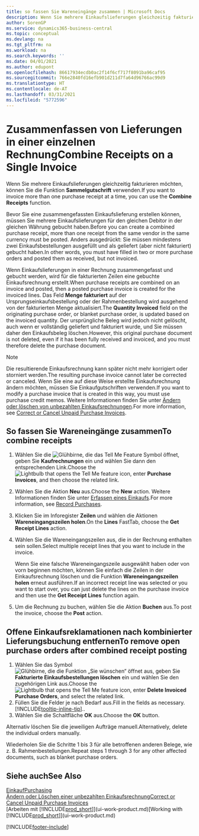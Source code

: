 ```yaml
---
title: so fassen Sie Wareneingänge zusammen | Microsoft Docs
description: Wenn Sie mehrere Einkaufslieferungen gleichzeitig fakturieren möchten, können Sie die Funktion Sammelgutschrift verwenden.
author: SorenGP
ms.service: dynamics365-business-central
ms.topic: conceptual
ms.devlang: na
ms.tgt_pltfrm: na
ms.workload: na
ms.search.keywords: ''
ms.date: 04/01/2021
ms.author: edupont
ms.openlocfilehash: 86617934ecdb0ac2f14f6cf717f8091ba96caf95
ms.sourcegitcommit: 766e2840fd16efb901d211d7fa64d96766ac99d9
ms.translationtype: HT
ms.contentlocale: de-AT
ms.lasthandoff: 03/31/2021
ms.locfileid: "5772596"
---
```

# <a name="combine-receipts-on-a-single-invoice"></a><span data-ttu-id="149e7-103">Zusammenfassen von Lieferungen in einer einzelnen Rechnung</span><span class="sxs-lookup"><span data-stu-id="149e7-103">Combine Receipts on a Single Invoice</span></span>

<span data-ttu-id="149e7-104">Wenn Sie mehrere Einkaufslieferungen gleichzeitig fakturieren möchten, können Sie die Funktion **Sammelgutschrift** verwenden.</span><span class="sxs-lookup"><span data-stu-id="149e7-104">If you want to invoice more than one purchase receipt at a time, you can use the **Combine Receipts** function.</span></span>  

<span data-ttu-id="149e7-105">Bevor Sie eine zusammengefassten Einkaufslieferung erstellen können, müssen Sie mehrere Einkaufslieferungen für den gleichen Debitor in der gleichen Währung gebucht haben.</span><span class="sxs-lookup"><span data-stu-id="149e7-105">Before you can create a combined purchase receipt, more than one receipt from the same vendor in the same currency must be posted.</span></span> <span data-ttu-id="149e7-106">Anders ausgedrückt: Sie müssen mindestens zwei Einkaufsbestellungen ausgefüllt und als geliefert (aber nicht fakturiert) gebucht haben.</span><span class="sxs-lookup"><span data-stu-id="149e7-106">In other words, you must have filled in two or more purchase orders and posted them as received, but not invoiced.</span></span>  

<span data-ttu-id="149e7-107">Wenn Einkaufslieferungen in einer Rechnung zusammengefasst und gebucht werden, wird für die fakturierten Zeilen eine gebuchte Einkaufsrechnung erstellt.</span><span class="sxs-lookup"><span data-stu-id="149e7-107">When purchase receipts are combined on an invoice and posted, then a posted purchase invoice is created for the invoiced lines.</span></span> <span data-ttu-id="149e7-108">Das Feld **Menge fakturiert** auf der Ursprungseinkaufsbestellung oder der Rahmenbestellung wird ausgehend von der fakturierten Menge aktualisiert.</span><span class="sxs-lookup"><span data-stu-id="149e7-108">The **Quantity Invoiced** field on the originating purchase order, or blanket purchase order, is updated based on the invoiced quantity.</span></span> <span data-ttu-id="149e7-109">Der ursprüngliche Beleg wird jedoch nicht gelöscht, auch wenn er vollständig geliefert und fakturiert wurde, und Sie müssen daher den Einkaufsbeleg löschen.</span><span class="sxs-lookup"><span data-stu-id="149e7-109">However, this original purchase document is not deleted, even if it has been fully received and invoiced, and you must therefore delete the purchase document.</span></span>  

> [!NOTE]
> <span data-ttu-id="149e7-110">Die resultierende Einkaufsrechnung kann später nicht mehr korrigiert oder storniert werden.</span><span class="sxs-lookup"><span data-stu-id="149e7-110">The resulting purchase invoice cannot later be corrected or canceled.</span></span> <span data-ttu-id="149e7-111">Wenn Sie eine auf diese Weise erstellte Einkaufsrechnung ändern möchten, müssen Sie Einkaufgutschriften verwenden.</span><span class="sxs-lookup"><span data-stu-id="149e7-111">If you want to modify a purchase invoice that is created in this way, you must use purchase credit memos.</span></span> <span data-ttu-id="149e7-112">Weitere Informationen finden Sie unter [Ändern oder löschen von unbezahlten Einkaufsrechnungen](purchasing-how-correct-cancel-unpaid-purchase-invoices.md).</span><span class="sxs-lookup"><span data-stu-id="149e7-112">For more information, see [Correct or Cancel Unpaid Purchase Invoices](purchasing-how-correct-cancel-unpaid-purchase-invoices.md).</span></span>

## <a name="to-combine-receipts"></a><span data-ttu-id="149e7-113">So fassen Sie Wareneingänge zusammen</span><span class="sxs-lookup"><span data-stu-id="149e7-113">To combine receipts</span></span>

1. <span data-ttu-id="149e7-114">Wählen Sie die ![Glühbirne, die das Tell Me Feature](media/ui-search/search_small.png "Tell Me-Funktion") Symbol öffnet, geben Sie **Kaufrechnungen** ein und wählen Sie dann den entsprechenden Link.</span><span class="sxs-lookup"><span data-stu-id="149e7-114">Choose the ![Lightbulb that opens the Tell Me feature](media/ui-search/search_small.png "Tell me what you want to do") icon, enter **Purchase Invoices**, and then choose the related link.</span></span>  
2. <span data-ttu-id="149e7-115">Wählen Sie die Aktion **Neu** aus.</span><span class="sxs-lookup"><span data-stu-id="149e7-115">Choose the **New** action.</span></span> <span data-ttu-id="149e7-116">Weitere Informationen finden Sie unter [Erfassen eines Einkaufs](purchasing-how-record-purchases.md).</span><span class="sxs-lookup"><span data-stu-id="149e7-116">For more information, see [Record Purchases](purchasing-how-record-purchases.md).</span></span>  
3. <span data-ttu-id="149e7-117">Klicken Sie im Inforegister **Zeilen** und wählen die  Aktionen **Wareneingangszeilen holen**.</span><span class="sxs-lookup"><span data-stu-id="149e7-117">On the **Lines** FastTab, choose the **Get Receipt Lines** action.</span></span>  
4. <span data-ttu-id="149e7-118">Wählen Sie die Wareneingangszeilen aus, die in der Rechnung enthalten sein sollen.</span><span class="sxs-lookup"><span data-stu-id="149e7-118">Select multiple receipt lines that you want to include in the invoice.</span></span>  

    <span data-ttu-id="149e7-119">Wenn Sie eine falsche Wareneingangszeile ausgewählt haben oder von vorn beginnen möchten, können Sie einfach die Zeilen in der Einkaufsrechnung löschen und die Funktion **Wareneingangszeilen holen** erneut ausführen.</span><span class="sxs-lookup"><span data-stu-id="149e7-119">If an incorrect receipt line was selected or you want to start over, you can just delete the lines on the purchase invoice and then use the **Get Receipt Lines** function again.</span></span>  
5. <span data-ttu-id="149e7-120">Um die Rechnung zu buchen, wählen Sie die Aktion **Buchen** aus.</span><span class="sxs-lookup"><span data-stu-id="149e7-120">To post the invoice, choose the **Post** action.</span></span>  

## <a name="to-remove-open-purchase-orders-after-combined-receipt-posting"></a><span data-ttu-id="149e7-121">Offene Einkaufsreklamationen nach kombinierter Lieferungsbuchung entfernen</span><span class="sxs-lookup"><span data-stu-id="149e7-121">To remove open purchase orders after combined receipt posting</span></span>

1. <span data-ttu-id="149e7-122">Wählen Sie das Symbol ![Glühbirne, die die Funktion „Sie wünschen“ öffnet](media/ui-search/search_small.png "Tell Me-Funktion") aus, geben Sie **Fakturierte Einkaufsbestellungen löschen** ein und wählen Sie den zugehörigen Link aus.</span><span class="sxs-lookup"><span data-stu-id="149e7-122">Choose the ![Lightbulb that opens the Tell Me feature](media/ui-search/search_small.png "Tell me what you want to do") icon, enter **Delete Invoiced Purchase Orders**, and select the related link.</span></span>  
2. <span data-ttu-id="149e7-123">Füllen Sie die Felder je nach Bedarf aus.</span><span class="sxs-lookup"><span data-stu-id="149e7-123">Fill in the fields as necessary.</span></span> [!INCLUDE[tooltip-inline-tip](includes/tooltip-inline-tip_md.md)]<span data-ttu-id="149e7-124">.</span><span class="sxs-lookup"><span data-stu-id="149e7-124">.</span></span>
3. <span data-ttu-id="149e7-125">Wählen Sie die Schaltfläche **OK** aus.</span><span class="sxs-lookup"><span data-stu-id="149e7-125">Choose the **OK** button.</span></span>  

<span data-ttu-id="149e7-126">Alternativ löschen Sie die jeweiligen Aufträge manuell.</span><span class="sxs-lookup"><span data-stu-id="149e7-126">Alternatively, delete the individual orders manually.</span></span>

<span data-ttu-id="149e7-127">Wiederholen Sie die Schritte 1 bis 3 für alle betroffenen anderen Belege, wie z. B. Rahmenbestellungen.</span><span class="sxs-lookup"><span data-stu-id="149e7-127">Repeat steps 1 through 3 for any other affected documents, such as blanket purchase orders.</span></span>

## <a name="see-also"></a><span data-ttu-id="149e7-128">Siehe auch</span><span class="sxs-lookup"><span data-stu-id="149e7-128">See Also</span></span>

[<span data-ttu-id="149e7-129">Einkauf</span><span class="sxs-lookup"><span data-stu-id="149e7-129">Purchasing</span></span>](purchasing-manage-purchasing.md)  
[<span data-ttu-id="149e7-130">Ändern oder Löschen einer unbezahlten Einkaufsrechnung</span><span class="sxs-lookup"><span data-stu-id="149e7-130">Correct or Cancel Unpaid Purchase Invoices</span></span>](purchasing-how-correct-cancel-unpaid-purchase-invoices.md)  
<span data-ttu-id="149e7-131">[Arbeiten mit [!INCLUDE[prod_short](includes/prod_short.md)]](ui-work-product.md)</span><span class="sxs-lookup"><span data-stu-id="149e7-131">[Working with [!INCLUDE[prod_short](includes/prod_short.md)]](ui-work-product.md)</span></span>  


[!INCLUDE[footer-include](includes/footer-banner.md)]